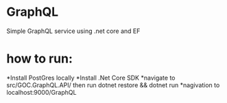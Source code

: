 # GraphQL
Simple GraphQL service using .net core and EF
# how to run:
*Install PostGres locally
*Install .Net Core SDK
*navigate to src/GOC.GraphQL.API/ then run 
  dotnet restore && dotnet run
*nagivation to localhost:9000/GraphQL
